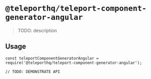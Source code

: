 # `@teleporthq/teleport-component-generator-angular`

> TODO: description

## Usage

```
const teleportComponentGeneratorAngular = require('@teleporthq/teleport-component-generator-angular');

// TODO: DEMONSTRATE API
```
